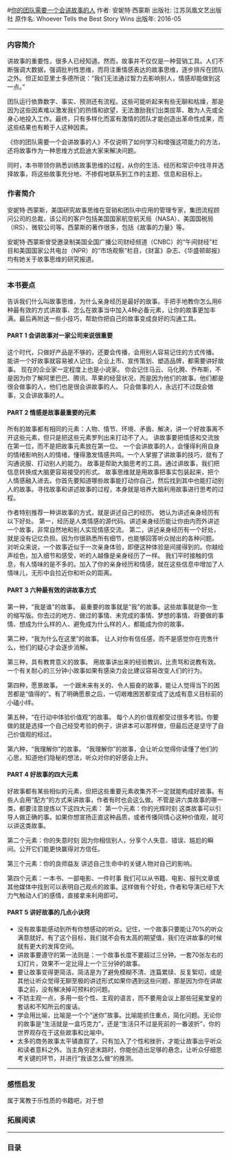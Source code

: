 #[你的团队需要一个会讲故事的人](https://)
作者: 安妮特·西蒙斯
出版社: 江苏凤凰文艺出版社
原作名: Whoever Tells the Best Story Wins
出版年: 2016-05
***
### 内容简介 
讲故事的重要性，很多人已经知道。然而，故事并不仅仅是一种营销工具。人们不断强调大数据，强调批判性思维，而将注重情感表达的故事思维，逐步排斥在团队之外。但正如亚里士多德所说：“我们无法通过智力去影响别人，情感却能做到这一点。”

团队运行依靠数字、事实、预测还有流程。这些可能听起来有些无聊和枯燥，那是因为这些因素难以激发我们的热情和欲望，无法激励我们出类拔萃、敢为人先或全身心地投入工作。最终，只有多样化而富有激情的团队才能创造出革命性成果，而这些结果也有赖于人这种因素。

《你的团队需要一个会讲故事的人》不仅说明了如何学习和增强这项能力的方法，还将故事作为一种思维方式启迪大家来解决问题。

同时，本书带领你熟悉训练故事思维的过程，从你的生活、经历和常识中找寻并选择故事，将这些故事充分地、不掺假地联系到工作的主题、信息和目标上。

### 作者简介 
安妮特·西蒙斯，美国研究故事思维在营销和团队中应用的管理专家，集团流程顾问公司的总裁，该公司的客户包括美国国家航空航天局（NASA）、美国国税局（IRS）、微软公司等。西蒙斯的著作很多，包括《故事的力量》等。

安妮特·西蒙斯曾受邀录制美国全国广播公司财经频道（CNBC）的“午间财经”栏目和美国国家公共电台（NPR）的“市场观察”栏目，《财富》杂志、《华盛顿邮报》均有她关于故事思维的研究报道。

***
### 本书要点
告诉我们什么叫故事思维，为什么亲身经历是最好的故事。手把手地教你怎么用6种最有效的方式讲故事、怎么在故事当中加入4种必备元素，让你的故事更加丰满。最后再附送一些小技巧，帮助你把自己的故事变成良好的沟通工具。

#### PART 1 会讲故事对一家公司来说很重要
这个时代，只做好产品是不够的，还要会传播，会用别人容易记住的方式传播。
能讲一个好故事就容易被人记住。企业上市、宣传策划、塑造品牌，都需要讲好故事。
现在的企业家一定程度上也是小说家。
你会记住马云、马化腾、乔布斯，不是因为你了解阿里巴巴、腾讯、苹果的经营状况，而是因为他们的故事。他们都是很会做事的人，他们也是很会讲故事的人。
只会做事的人，永远打不过既会做事，又会讲故事的人。

#### PART 2 情感是故事最重要的元素
所有的故事都有相同的元素：人物、情节、环境、矛盾、解决，讲一个好故事离不开这些元素，但只是把这些元素罗列出来打动不了人。
讲故事要把情感和交流放在第一位，而不是把故事元素放在第一位。
一个会讲故事的人，会懂得利用自身的情绪影响别人的情绪，懂得激发情感共鸣。一个人掌握了讲故事的技巧，就有了沟通说服、打动别人的能力。
故事是帮助大脑思考的工具。通过讲故事，我们把信息转换成大脑更容易接受的形式。
故事思维就是用故事把事实包装起来，把个人情感融入进去。你首先要知道哪些故事能打动你自己，然后找到其中也能打动别人的故事。寻找故事和讲述故事的过程，本身就是培养大脑利用故事进行思考的过程。

作者特别推荐一种讲故事的方式，就是讲述自己的经历。
她认为讲述亲身经历有以下好处。
第一，经历是人类情感的源代码。讲述亲身经历能让你由内而外讲述一个故事，非常自然地和别人实现情感交流。
第二，讲述亲身经历有一个好处，就是没有记忆负担。因为你很熟悉所有细节，也能够回答听众抛出的各种问题。
对听众来说，一个故事近似于一次亲身体验，即便这种体验是间接得到的。你越绘声绘色，加入细节和感受，听的人越像是亲身经历了一样。
我们平时接触的信息，有人情味的是不多的。加入了你的亲身经历和情感，就在这些信息中增加了人情味儿，无形中会拉近你和听众的距离。

#### PART 3 六种最有效的讲故事方式
第一种，“我是谁”的故事。
最重要的故事就是“我”的故事。这些故事就是你一生的缩写版。你去过的地方、做过的事情、未完成的事情、梦想的事情、将要做的事情、想成为什么样的人、避免成为什么样的人，都能成为你的故事。

第二种，“我为什么在这里”的故事。
让人对你有信任感，而不是感觉你在兜售什么，他们的疑心才会逐步消解。

第三种，具有教育意义的故事。
用故事讲出来的经验教训，比责骂和说教有效。
一个有关耐心的三分钟小故事如果有感染力会比建议容易改变人们的行为。

第四种，愿景故事。
一个跟未来有关的、令人振奋的故事，能让人觉得当下的困苦都是“值得的”。有了明确愿景之后，一切艰难困苦都变成了达成有意义目标前的小磕小绊。

第五种，“在行动中体验价值观”的故事。
每个人的价值观都受过很多考验。你要做的就是选择一个自己经受考验的例子，讲讲本可以那样做，但最后还是坚守了自己价值观的经过。

第六种，“我理解你”的故事。
“我理解你”的故事，会让听众觉得你读懂了他们的心思，知道他们隐秘的想法，听众对你的好感会上升。

#### PART 4 好故事的四大元素
好故事都有某些相似的元素，但把这些重要元素收集齐不一定就能构成好故事。有些人会用“配方”的方式来讲故事，作者有时也会这么做。不管是讲六类故事的哪一类，都要注意提炼以下这四大元素：
第一个元素：你的光辉时刻
这类故事可以引导人做正确的事。如果你想宣扬正直这种品质，或者传播同情心这种价值观，就可以讲这类故事。

第二个元素：你的失意时刻
因为你相信别人，分享个人失意、错误、尴尬的瞬间。公开它们能更快赢得对方信任。

第三个元素：你的良师益友
讲述自己生命中的关键人物对自己的影响。

第四个元素：一本书、一部电影、一件时事
我们可以从书籍、电影、报刊文章或其他媒体中找到可以表明自己观点的故事。这样做有个好处，作者和导演已经下大力气触动人们的感情，直接拿来利用即可。

#### PART 5 讲好故事的几点小诀窍
- 没有故事能感动到所有你想感动的听众。记住，一个故事只要能让70%的听众满意就好。有了这个目标，我们就不会有太高的期望值，我们在讲故事的时候就有更大的发挥空间。
- 讲故事要遵守的第一法则是：一个故事长度不要超过三分钟。一套70张左右的幻灯片，效果不一定比得上一个三分钟的故事。
- 要让故事变得更简洁。简洁是为了避免模糊不清、连篇累牍、反复絮叨，或是其他让听众觉得无聊至极的讲述形式如果你遇到这些问题，那是因为你在讲故事之前，没有解决掉可预料的问题。
- 不妨主观一点，多用一些个性、主观的语言，而不要用会议上那些冠冕堂皇的套话和不知所云的废话。
- 学会用比喻，比喻是一个个“迷你”故事。比喻能抓住重点，简化问题。无论你的故事是“生活就是一盒巧克力”，还是“生活只不过是死前的一番波折”，你的世界观存在于这些故事和比喻中。
- 太多的商务故事太平铺直叙了。只有加入了个性和挫折，才能让故事出乎听众和读者意料之外。当主角穷途末路时，你能创造出足够的悬念，让听众仔细思考关键的环节，并进行“我该怎么做”的推测。
***
### 感悟启发
属于寓教于乐性质的书籍吧，对于想

### 拓展阅读
***
### 目录